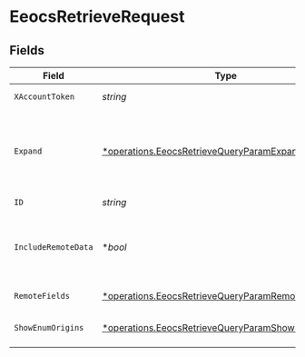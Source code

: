 # EeocsRetrieveRequest


## Fields

| Field                                                                                                                          | Type                                                                                                                           | Required                                                                                                                       | Description                                                                                                                    |
| ------------------------------------------------------------------------------------------------------------------------------ | ------------------------------------------------------------------------------------------------------------------------------ | ------------------------------------------------------------------------------------------------------------------------------ | ------------------------------------------------------------------------------------------------------------------------------ |
| `XAccountToken`                                                                                                                | *string*                                                                                                                       | :heavy_check_mark:                                                                                                             | Token identifying the end user.                                                                                                |
| `Expand`                                                                                                                       | [*operations.EeocsRetrieveQueryParamExpand](../../../pkg/models/operations/eeocsretrievequeryparamexpand.md)                   | :heavy_minus_sign:                                                                                                             | Which relations should be returned in expanded form. Multiple relation names should be comma separated without spaces.         |
| `ID`                                                                                                                           | *string*                                                                                                                       | :heavy_check_mark:                                                                                                             | N/A                                                                                                                            |
| `IncludeRemoteData`                                                                                                            | **bool*                                                                                                                        | :heavy_minus_sign:                                                                                                             | Whether to include the original data Merge fetched from the third-party to produce these models.                               |
| `RemoteFields`                                                                                                                 | [*operations.EeocsRetrieveQueryParamRemoteFields](../../../pkg/models/operations/eeocsretrievequeryparamremotefields.md)       | :heavy_minus_sign:                                                                                                             | Deprecated. Use show_enum_origins.                                                                                             |
| `ShowEnumOrigins`                                                                                                              | [*operations.EeocsRetrieveQueryParamShowEnumOrigins](../../../pkg/models/operations/eeocsretrievequeryparamshowenumorigins.md) | :heavy_minus_sign:                                                                                                             | Which fields should be returned in non-normalized form.                                                                        |